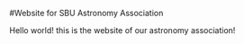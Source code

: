 #Website for SBU Astronomy Association

Hello world! this is the website of our astronomy association!